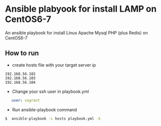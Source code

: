 # Ansible plabyook for install LAMP on CentOS6-7

An ansible playbook for install Linux Apache Mysql PHP (plus Redis) on CentOS6-7

## How to run
-  create hosts file with your target server ip
```
192.168.56.102
192.168.56.103
192.168.56.104
```

- Change your ssh user in playbook.yml
```yaml
   user: vagrant
```

- Run ansible-playbook command
```sh
$  ansible-playbook -i hosts playbook.yml -k
```
